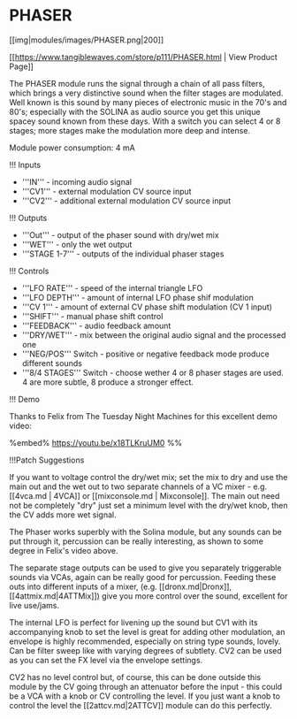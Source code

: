 # PHASER
[[img|modules/images/PHASER.png|200]]

[[https://www.tangiblewaves.com/store/p111/PHASER.html | View Product Page]]

The PHASER module runs the signal through a chain of all pass filters, which brings a very distinctive sound when the filter stages are modulated. Well known is this sound by many pieces of electronic music in the 70's and 80's; especially with the SOLINA as audio source you get this unique spacey sound known from these days. With a switch you can select 4 or 8 stages; more stages make the modulation more deep and intense.


Module power consumption: 4 mA

!!! Inputs
* '''IN''' - incoming audio signal
* '''CV1''' - external modulation CV source input
* '''CV2''' - additional external modulation CV source input

 
!!! Outputs
* '''Out''' - output of the phaser sound with dry/wet mix
* '''WET''' - only the wet output
* '''STAGE 1-7''' - outputs of the individual phaser stages
 
!!! Controls
* '''LFO RATE''' - speed of the internal triangle LFO
* '''LFO DEPTH''' - amount of internal LFO phase shif modulation
* '''CV 1''' - amount of external CV phase shift modulation (CV 1 input)
* '''SHIFT''' - manual phase shift control
* '''FEEDBACK''' - audio feedback amount
* '''DRY/WET''' - mix between the original audio signal and the processed one
* '''NEG/POS''' Switch - positive or negative feedback mode produce different sounds
* '''8/4 STAGES''' Switch - choose wether 4 or 8 phaser stages are used. 4 are more subtle, 8 produce a stronger effect.
 
!!! Demo

Thanks to Felix from The Tuesday Night Machines for this excellent demo video:

%embed% https://youtu.be/x18TLKruUM0 %%

!!!Patch Suggestions

If you want to voltage control the dry/wet mix; set the mix to dry and use the main out and the wet out to two separate channels of a VC mixer - e.g. [[4vca.md | 4VCA]] or [[mixconsole.md | Mixconsole]].  The main out need not be completely "dry" just set a minimum level with the dry/wet knob, then the CV adds more wet signal.

The Phaser works superbly with the Solina module, but any sounds can be put through it, percussion can be really interesting, as shown to some degree in Felix's video above.

The separate stage outputs can be used to give you separately triggerable sounds via VCAs, again can be really good for percussion. Feeding these outs into different inputs of a mixer, (e.g. [[dronx.md|Dronx]], [[4attmix.md|4ATTMix]]) give you more control over the sound, excellent for live use/jams.

The internal LFO is perfect for livening up the sound but CV1 with its accompanying knob to set the level is great for adding other modulation, an envelope is highly recommended, especially on string type sounds, lovely. Can be filter sweep like with varying degrees of subtlety. CV2 can be used as you can set the FX level via the envelope settings.

CV2 has no level control but, of course, this can be done outside this module by the CV going through an attenuator before the input - this could be a VCA with a knob or CV controlling the level.  If you just want a knob to control the level the [[2attcv.md|2ATTCV]] module can do this perfectly. 
